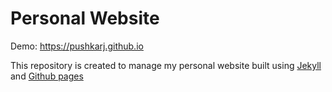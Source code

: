 # Personal Website

Demo: https://pushkarj.github.io 

This repository is created to manage my personal website built using [Jekyll](https://jekyllrb.com) and [Github pages](https://pages.github.com)

